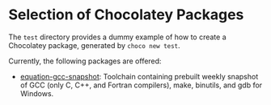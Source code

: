 # Selection of Chocolatey Packages

The `test` directory provides a dummy example of how to create a Chocolatey
package, generated by `choco new test`.

Currently, the following packages are offered:
* [equation-gcc-snapshot](equation-gcc-snapshot): Toolchain containing prebuilt
weekly snapshot of GCC (only C, C++, and Fortran compilers), make, binutils, 
and gdb for Windows.
